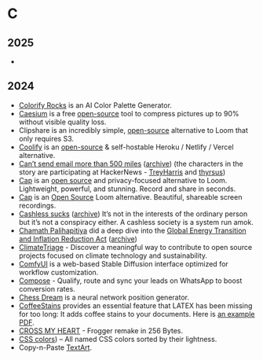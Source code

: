 # C

## 2025

- 

## 2024

- [Colorify Rocks](https://colorify.rocks) is an AI Color Palette Generator.
- [Caesium](https://saerasoft.com/caesium) is a free [open-source](https://github.com/Lymphatus/caesium-image-compressor) tool to compress pictures up to 90% without visible quality loss.
- Clipshare is an incredibly simple, [open-source](https://github.com/goshops-com/clipshare) alternative to Loom that only requires S3.
- [Coolify](https://coolify.io) is an [open-source](https://github.com/coollabsio/coolify) & self-hostable Heroku / Netlify / Vercel alternative.
- [Can’t send email more than 500 miles](https://web.mit.edu/jemorris/humor/500-miles) ([archive](https://archive.ph/T2cFq)) (the characters in the story are participating at HackerNews - [TreyHarris](https://news.ycombinator.com/user?id=TreyHarris) and [thyrsus](https://news.ycombinator.com/user?id=thyrsus))
- [Cap](https://cap.so) is an [open source](https://github.com/cap-so/cap) and privacy-focused alternative to Loom. Lightweight, powerful, and stunning. Record and share in seconds.
- [Cap](https://cap.so) is an [Open Source](https://github.com/cap-so/cap) Loom alternative. Beautiful, shareable screen recordings.
- [Cashless sucks](https://aeon.co/essays/going-cashless-is-a-bad-idea-but-its-not-a-conspiracy) ([archive](https://archive.ph/JyP46)) It’s not in the interests of the ordinary person but it’s not a conspiracy either. A cashless society is a system run amok.
- [Chamath Palihapitiya](https://en.wikipedia.org/wiki/Chamath_Palihapitiya) did a deep dive into the [Global Energy Transition and Inflation Reduction Act](https://chamath.substack.com/p/the-global-energy-transition) ([archive](https://archive.ph/YNXJR))
- [ClimateTriage](https://climatetriage.com/) - Discover a meaningful way to contribute to open source projects focused on climate technology and sustainability.
- [ComfyUI](https://comfyuiweb.com/) is a web-based Stable Diffusion interface optimized for workflow customization.
- [Compose](https://compose.im) - Qualify, route and sync your leads on WhatsApp to boost conversion rates.
- [Chess Dream](https://chessdream.ai/) is a neural network position generator.
- [CoffeeStains](https://ctan.org/pkg/coffeestains) provides an essential feature that LATEX has been missing for too long: It adds coffee stains to your documents. Here is [an example PDF](https://ctan.math.utah.edu/ctan/tex-archive/graphics/pgf/contrib/coffeestains/coffeestains-en.pdf).
- [CROSS MY HEART](https://killedbyapixel.github.io/TinyCode/games/CrossMyHeart/) - Frogger remake in 256 Bytes.
- [CSS colors](https://mrmr.io/css-colors)) – All named CSS colors sorted by their lightness.
- Copy-n-Paste [TextArt](https://textart.sh).